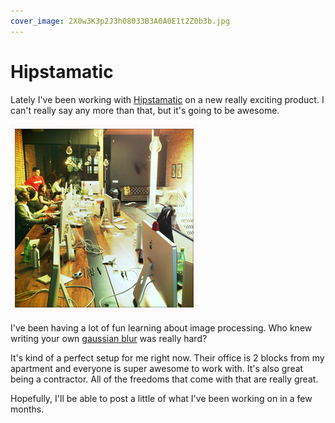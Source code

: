 ```yaml
---
cover_image: 2X0w3K3p2J3h08033B3A0A0E1t2Z0b3b.jpg
---
```


# Hipstamatic

Lately I've been working with [Hipstamatic](http://heysynthetic.com) on a new really exciting product. I can't really say any more than that, but it's going to be awesome.

![Haus of Hipstamatic](110T0a3b1R2g2h3j2I0q3p2y1n433r0L.jpg)

I've been having a lot of fun learning about image processing. Who knew writing your own [gaussian blur](http://en.wikipedia.org/wiki/Gaussian_blur) was really hard?

It's kind of a perfect setup for me right now. Their office is 2 blocks from my apartment and everyone is super awesome to work with. It's also great being a contractor. All of the freedoms that come with that are really great.

Hopefully, I'll be able to post a little of what I've been working on in a few months.
